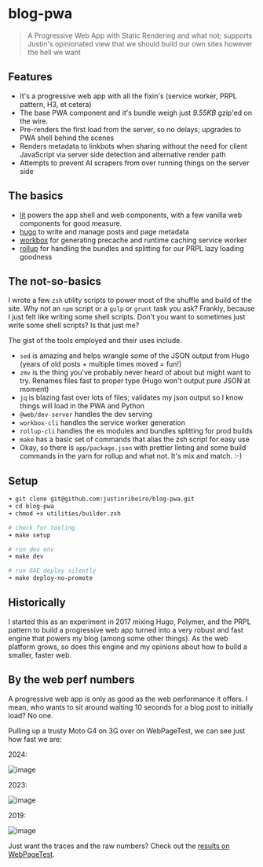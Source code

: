# blog-pwa
> A Progressive Web App with Static Rendering and what not; supports Justin's opinionated view that we should build our own sites however the hell we want

## Features

* It's a progressive web app with all the fixin's (service worker, PRPL pattern, H3, et cetera)
* The base PWA component and it's bundle weigh just *9.55KB* gzip'ed on the wire.
* Pre-renders the first load from the server, so no delays; upgrades to PWA shell behind the scenes
* Renders metadata to linkbots when sharing without the need for client JavaScript via server side detection and alternative render path
* Attempts to prevent AI scrapers from over running things on the server side

## The basics

* [lit](https://lit.dev/) powers the app shell and web components, with a few vanilla web components for good measure.
* [hugo](https://gohugo.io/) to write and manage posts and page metadata
* [workbox](https://developers.google.com/web/tools/workbox/) for generating precache and runtime caching service worker
* [rollup](https://rollupjs.org) for handling the bundles and splitting for our PRPL lazy loading goodness

## The not-so-basics

I wrote a few `zsh` utility scripts to power most of the shuffle and build of the site. Why not an `npm` script or a `gulp` or `grunt` task you ask? Frankly, because I just felt like writing some shell scripts. Don't you want to sometimes just write some shell scripts? Is that just me?

The gist of the tools employed and their uses include.

* `sed` is amazing and helps wrangle some of the JSON output from Hugo (years of old posts + multiple times moved = fun!)
* `zmv` is the thing you've probably never heard of about but might want to try. Renames files fast to proper type (Hugo won't output pure JSON at moment)
* `jq` is blazing fast over lots of files; validates my json output so I know things will load in the PWA and Python
* `@web/dev-server` handles the dev serving
* `workbox-cli` handles the service worker generation
* `rollup-cli` handles the es modules and bundles splitting for prod builds
* `make` has a basic set of commands that alias the zsh script for easy use
* Okay, so there is `app/package.json` with prettier linting and some build commands in the yarn for rollup and what not. It's mix and match. :-)

## Setup

```bash
➜ git clone git@github.com:justinribeiro/blog-pwa.git
➜ cd blog-pwa
➜ chmod +x utilities/builder.zsh

# check for tooling
➜ make setup

# run dev env
➜ make dev

# run GAE deploy silently
➜ make deploy-no-promote
```

## Historically
I started this as an experiment in 2017 mixing Hugo, Polymer, and the PRPL pattern to build a progressive web app turned into a very robust and fast engine that powers my blog (among some other things). As the web platform grows, so does this engine and my opinions about how to build a smaller, faster web.

## By the web perf numbers

A progressive web app is only as good as the web performance it offers. I mean, who wants to sit around waiting 10 seconds for a blog post to initially load? No one.

Pulling up a trusty Moto G4 on 3G over on WebPageTest, we can see just how fast we are:

2024:

![image](https://github.com/justinribeiro/blog-pwa/assets/643503/be369fa5-ab6e-4a03-be8a-8f64c9fdb402)

2023:

![image](https://github.com/justinribeiro/blog-pwa/assets/643503/86c59596-c432-4eec-bb9d-86a850e097a7)

2019:

![image](https://user-images.githubusercontent.com/643503/73583203-bd71b780-4445-11ea-9f2a-4a3261da0346.png)

Just want the traces and the raw numbers? Check out the [results on WebPageTest](https://www.webpagetest.org/result/200131_XN_c40dba83cf1a2d53e7121d356bad1e32/).
